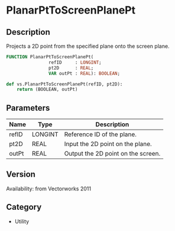 # PlanarPtToScreenPlanePt

## Description
Projects a 2D point from the specified plane onto the screen plane.

```pascal
FUNCTION PlanarPtToScreenPlanePt(
				refID     : LONGINT;
				pt2D      : REAL;
				VAR outPt : REAL): BOOLEAN;
```

```python
def vs.PlanarPtToScreenPlanePt(refID, pt2D):
    return (BOOLEAN, outPt)
```

## Parameters
|Name|Type|Description|
|---|---|---|
|refID|LONGINT|Reference ID of the plane.|
|pt2D|REAL|Input the 2D point on the plane.|
|outPt|REAL|Output the 2D point on the screen.|

## Version
Availability: from Vectorworks 2011

## Category
* Utility

